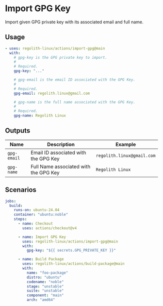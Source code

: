 <!-- AUTO_GENERATE_START -->
# Import GPG Key

Import given GPG private key with its associated email and full name.
<!-- AUTO_GENERATE_END -->

## Usage

```yaml
- uses: regolith-linux/actions/import-gpg@main
  with:
    # gpg-key is the GPG private key to import.
    #
    # Required.
    gpg-key: "..."

    # gpg-email is the email ID associated with the GPG Key.
    #
    # Required.
    gpg-email: regolith.linux@gmail.com

    # gpg-name is the full name associated with the GPG Key.
    #
    # Required.
    gpg-name: Regolith Linux
```

## Outputs

| Name | Description | Example |
|------|-------------|---------|
| `gpg-email` | Email ID associated with the GPG Key | `regolith.linux@gmail.com` |
| `gpg-name` | Full Name associated with the GPG Key | `Regolith Linux` |

## Scenarios

```yaml
jobs:
  build:
    runs-on: ubuntu-24.04
    container: "ubuntu:noble"
    steps:
      - name: Checkout
        uses: actions/checkout@v4

      - name: Import GPG Key
        uses: regolith-linux/actions/import-gpg@main
        with:
          gpg-key: "${{ secrets.GPG_PRIVATE_KEY }}"

      - name: Build Package
        uses: regolith-linux/actions/build-package@main
        with:
          name: "foo-package"
          distro: "ubuntu"
          codename: "noble"
          stage: "unstable"
          suite: "unstable"
          component: "main"
          arch: "amd64"
```
